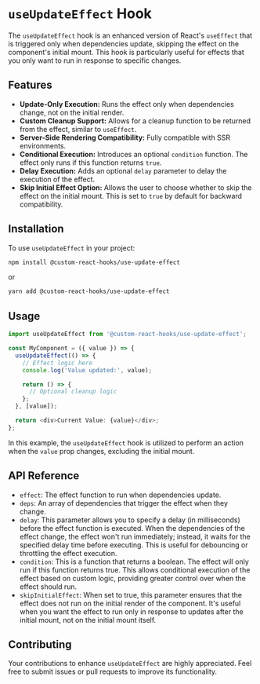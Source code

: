 # `useUpdateEffect` Hook

The `useUpdateEffect` hook is an enhanced version of React's `useEffect` that is triggered only when dependencies update, skipping the effect on the component's initial mount. This hook is particularly useful for effects that you only want to run in response to specific changes.

## Features

- **Update-Only Execution:** Runs the effect only when dependencies change, not on the initial render.
- **Custom Cleanup Support:** Allows for a cleanup function to be returned from the effect, similar to `useEffect`.
- **Server-Side Rendering Compatibility:** Fully compatible with SSR environments.
- **Conditional Execution:** Introduces an optional `condition` function. The effect only runs if this function returns `true`.
- **Delay Execution:** Adds an optional `delay` parameter to delay the execution of the effect.
- **Skip Initial Effect Option:** Allows the user to choose whether to skip the effect on the initial mount. This is set to `true` by default for backward compatibility.

## Installation

To use `useUpdateEffect` in your project:

```bash
npm install @custom-react-hooks/use-update-effect
```

or

```bash
yarn add @custom-react-hooks/use-update-effect
```

## Usage

```typescript
import useUpdateEffect from '@custom-react-hooks/use-update-effect';

const MyComponent = ({ value }) => {
  useUpdateEffect(() => {
    // Effect logic here
    console.log('Value updated:', value);

    return () => {
      // Optional cleanup logic
    };
  }, [value]);

  return <div>Current Value: {value}</div>;
};
```

In this example, the `useUpdateEffect` hook is utilized to perform an action when the `value` prop changes, excluding the initial mount.

## API Reference

- `effect`: The effect function to run when dependencies update.
- `deps`: An array of dependencies that trigger the effect when they change.
- `delay`: This parameter allows you to specify a delay (in milliseconds) before the effect function is executed. When the dependencies of the effect change, the effect won't run immediately; instead, it waits for the specified delay time before executing. This is useful for debouncing or throttling the effect execution.
- `condition`: This is a function that returns a boolean. The effect will only run if this function returns true. This allows conditional execution of the effect based on custom logic, providing greater control over when the effect should run.
- `skipInitialEffect`: When set to true, this parameter ensures that the effect does not run on the initial render of the component. It's useful when you want the effect to run only in response to updates after the initial mount, not on the initial mount itself.

## Contributing

Your contributions to enhance `useUpdateEffect` are highly appreciated. Feel free to submit issues or pull requests to improve its functionality.
